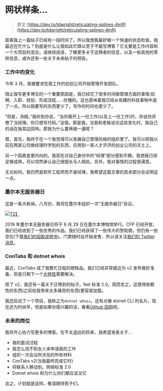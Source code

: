 # 网状样条…

> 原文:[https://dev.to/tdwright/reticulating-splines-4mfl](https://dev.to/tdwright/reticulating-splines-4mfl)

距离我上一篇帖子已经有一段时间了，所以我想我最好做一个快速的状态检查。我最近在忙什么？到底是什么让我如此忙碌以至于不能写博客？它主要是工作内容和一个大项目的混合。请继续阅读，了解更多关于这两者的信息，以及一些其他的零碎信息，或许还有一些关于未来帖子的预告。

### [](#changes-at-work)工作中的变化

今年 3 月，我被要求在我工作的初创公司开始管理开发团队。

阻止我写更多博文的一个重要原因是，我已经花了很多时间做管理方面的事情:招聘、入职、规划、形成流程……你懂的。这也意味着我已经从有趣的科技事物中退了一点。所以我要写的东西更少了，写作的时间也更少了。

“但是，汤姆，”我听到你说，“当你离开上一份工作(以及上一份工作)时，你说你厌倦了当经理，你只想写代码。”没错。那是我。当我和老板谈论这些变化时，我自己的话在我耳边回响。那我为什么要再做一遍呢？

嗯，首先，我终于在一个我觉得可以发展自己管理风格的组织里了。我可以把我以前在两家公司做经理时学到的东西，应用到一家人才济济的创业公司的沃土上。

另一个因素是更内向的。我现在对自己身份中的“经理”部分感到平静。我想我已经足够成熟，可以坦然承认自己很擅长与人相处。另外，我对事情的过程很满意。

无论如何，我仍然是软件工程师而不是经理，我希望这篇文章的其余部分会证明这一点。

### [](#serverlessdays-melbourne)墨尔本无服务器日

这是一条大新闻。八月份，我将在墨尔本组织一次“无服务器日”会议。

[![](../Images/8508efc72c11cb43d70cad983f389a87.png)T2】](https://www.serverlessdays.me/)

2019 年墨尔本无服务器日将于 8 月 29 日在墨尔本博物馆举行。CFP 已经开放，我们已经收到了一些优秀的作品。我们已经获得了一些伟大的赞助商，但仍有一些空位(下载[我们的招股说明书](https://www.serverlessdays.me/Prospectus-v3.pdf))。门票随时会开始发售，所以请关注[我们的 Twitter 消息](https://twitter.com/ServerlessMEL)。

### [](#contabs-and-dotnet-whois)ConTabs 和 dotnet whois

最近，ConTabs 成了我繁忙日程的牺牲品。我们已经非常接近为 v2 发布做好准备，但是只剩下一个[大特性](https://github.com/tdwright/contabs/issues/54)需要解决。

除了 v2，我还有一篇关于迁移到的帖子。Net 标准 2.0。简而言之，这使得依赖性的东西(之前给我带来太多痛苦的东西)更容易加载。

我还启动了一个项目，我称之为`dotnet whois`。这有点像 dotnet CLI 的名片。现在还为时尚早，但是如果你感兴趣的话，看看[Github 回购](https://github.com/tdwright/dotnetwhois)吧。

### [](#future-posts)未来的岗位

我将齐心协力写更多的博客。在不太遥远的将来，我希望发表关于…

*   我的面试过程
*   我怎么找不到女人来申请我的工作
*   组织一次会议所涉及的所有材料
*   ConTabs v2(当我最终完成它时)
*   将联系人移动到。网络标准 2.0
*   Dotnet whois 和为什么你们都应该叉它

总之，计划就是这样。敬请期待孩子们。